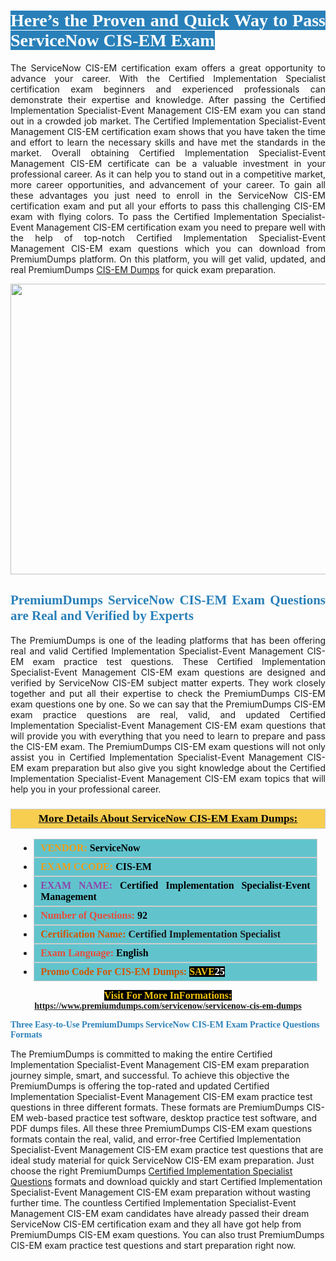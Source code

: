 <h1 style="text-align: justify;"><span style="color:#ffffff;"><span style="font-family:Georgia,serif;"><strong><span style="background-color:#2980b9;">Here’s the Proven and Quick Way to Pass ServiceNow CIS-EM Exam</span></strong></span></span></h1>

<p style="text-align: justify;">The ServiceNow CIS-EM certification exam offers a great opportunity to advance your career. With the Certified Implementation Specialist certification exam beginners and experienced professionals can demonstrate their expertise and knowledge. After passing the Certified Implementation Specialist-Event Management CIS-EM exam you can stand out in a crowded job market. The Certified Implementation Specialist-Event Management CIS-EM certification exam shows that you have taken the time and effort to learn the necessary skills and have met the standards in the market. Overall obtaining Certified Implementation Specialist-Event Management CIS-EM certificate can be a valuable investment in your professional career. As it can help you to stand out in a competitive market, more career opportunities, and advancement of your career. To gain all these advantages you just need to enroll in the ServiceNow CIS-EM certification exam and put all your efforts to pass this challenging CIS-EM exam with flying colors. To pass the Certified Implementation Specialist-Event Management CIS-EM certification exam you need to prepare well with the help of top-notch Certified Implementation Specialist-Event Management CIS-EM exam questions which you can download from PremiumDumps platform. On this platform, you will get valid, updated, and real PremiumDumps <a href="https://www.premiumdumps.com/servicenow/servicenow-cis-em-dumps">CIS-EM Dumps</a> for quick exam preparation.</p>

<p style="text-align: center;"><a href="https://www.premiumdumps.com/servicenow/servicenow-cis-em-dumps"><img alt="" src="https://i.imgur.com/KJGzbJ2.jpeg" style="width: 700px; height: 465px;" /></a></p>

<h2 style="text-align: justify;"><span style="color:#2980b9;"><span style="font-family:Georgia,serif;"><strong>PremiumDumps ServiceNow CIS-EM Exam Questions are Real and Verified by Experts</strong></span></span></h2>

<p style="text-align: justify;">The PremiumDumps is one of the leading platforms that has been offering real and valid Certified Implementation Specialist-Event Management CIS-EM exam practice test questions. These Certified Implementation Specialist-Event Management CIS-EM exam questions are designed and verified by ServiceNow CIS-EM subject matter experts. They work closely together and put all their expertise to check the PremiumDumps CIS-EM exam questions one by one. So we can say that the PremiumDumps CIS-EM exam practice questions are real, valid, and updated Certified Implementation Specialist-Event Management CIS-EM exam questions that will provide you with everything that you need to learn to prepare and pass the CIS-EM exam. The PremiumDumps CIS-EM exam questions will not only assist you in Certified Implementation Specialist-Event Management CIS-EM exam preparation but also give you sight knowledge about the Certified Implementation Specialist-Event Management CIS-EM exam topics that will help you in your professional career.</p>

<h3 style="background: #f7ce50; border: 1px solid rgb(204, 204, 204); padding: 5px 10px; text-align: center;"><span style="font-family:Georgia,serif;"><u><u><span style="color:#000000;"><span style="font-size:11pt"><span style="line-height:normal"><b><span style="font-size:13.0pt"><span cambria="">More Details About ServiceNow CIS-EM Exam Dumps:</span></span></b></span></span></span></u></u></span></h3>

<ul>
	<li style="margin:0cm 10pt">
	<div style="background:#61c4cd; border: 1px solid rgb(204, 204, 204); padding: 5px 10px; text-align: justify;"><span style="font-family:Georgia,serif;"><span style="font-size:11pt"><span style="line-height:normal"><b><span style="font-size:12.0pt"><span new="" roman="" times=""><span style="color:#f39c12;">VENDOR:</span> <span style="color:#000000;">ServiceNow</span></span></span></b></span></span></span></div>
	</li>
	<li style="margin:0cm 10pt">
	<div style="background: #61c4cd; border: 1px solid rgb(204, 204, 204); padding: 5px 10px; text-align: justify;"><span style="font-family:Georgia,serif;"><span style="font-size:11pt"><span style="line-height:normal"><b><span style="font-size:12.0pt"><span new="" roman="" times=""><span style="color:#f39c12;">EXAM CCODE:</span> <span style="color:#000000;">CIS-EM</span></span></span></b></span></span></span></div>
	</li>
	<li style="margin:0cm 10pt">
	<div style="background: #61c4cd; border: 1px solid rgb(204, 204, 204); padding: 5px 10px; text-align: justify;"><span style="font-family:Georgia,serif;"><span style="font-size:11pt"><span style="line-height:normal"><b><span style="font-size:12.0pt"><span new="" roman="" times=""><span style="color:#8e44ad;">EXAM NAME:</span> <span style="color:#000000;">Certified Implementation Specialist-Event Management</span></span></span></b></span></span></span></div>
	</li>
	<li style="margin:0cm 10pt">
	<div style="background: #61c4cd; border: 1px solid rgb(204, 204, 204); padding: 5px 10px;"><span style="font-family:Georgia,serif;"><span style="font-size:11pt"><span style="line-height:normal"><b><span style="font-size:12.0pt"><span new="" roman="" times=""><span style="color:#e74c3c;">Number of Questions:</span><span style="color:#000000;"><span style="color:#f1c40f;"> </span>92</span></span></span></b></span></span></span></div>
	</li>
	<li style="margin:0cm 10pt">
	<div style="background: #61c4cd; border: 1px solid rgb(204, 204, 204); padding: 5px 10px; text-align: justify;"><span style="font-family:Georgia,serif;"><span style="font-size:11pt"><span style="line-height:normal"><b><span style="font-size:12.0pt"><span new="" roman="" times=""><span style="color:#d35400;">Certification Name:</span> Certified Implementation Specialist</span></span></b></span></span></span></div>
	</li>
	<li style="margin:0cm 10pt">
	<div style="background: #61c4cd; border: 1px solid rgb(204, 204, 204); padding: 5px 10px; text-align: justify;"><span style="font-family:Georgia,serif;"><span style="font-size:11pt"><span style="line-height:normal"><b><span style="font-size:12.0pt"><span new="" roman="" times=""><span style="color:#e74c3c;">Exam Language:</span> <span style="color:#000000;">English</span></span></span></b></span></span></span></div>
	</li>
	<li style="margin:0cm 10pt">
	<div style="background: #61c4cd; border: 1px solid rgb(204, 204, 204); padding: 5px 10px;"><span style="font-family:Georgia,serif;"><span style="font-size:11pt"><span style="line-height:normal"><b><span style="font-size:12.0pt"><span new="" roman="" times=""><span style="color:#d35400;">Promo Code For CIS-EM Dumps:</span><span style="color:#f1c40f;"> <span style="background-color:#000000;">SAVE</span></span><span style="color:#ffffff;"><span style="background-color:#000000;">25</span></span></span></span></b></span></span></span></div>
	</li>
</ul>

<p style="text-align: center;"><span style="font-family:Georgia,serif;"><strong><span style="font-size:16px;"><span style="color:#f1c40f;"><span style="background-color:#000000;">Visit For More InFormations:</span></span></span> <a href="https://www.premiumdumps.com/servicenow/servicenow-cis-em-dumps">https://www.premiumdumps.com/servicenow/servicenow-cis-em-dumps</a></strong></span></p>

<p><span style="color:#2980b9;"><span style="font-family:Georgia,serif;"><strong><strong><strong>Three Easy-to-Use PremiumDumps ServiceNow CIS-EM Exam Practice Questions Formats</strong></strong></strong></span></span></p>

<p>The PremiumDumps is committed to making the entire Certified Implementation Specialist-Event Management CIS-EM exam preparation journey simple, smart, and successful. To achieve this objective the PremiumDumps is offering the top-rated and updated Certified Implementation Specialist-Event Management CIS-EM exam practice test questions in three different formats. These formats are PremiumDumps CIS-EM web-based practice test software, desktop practice test software, and PDF dumps files. All these three PremiumDumps CIS-EM exam questions formats contain the real, valid, and error-free Certified Implementation Specialist-Event Management CIS-EM exam practice test questions that are ideal study material for quick ServiceNow CIS-EM exam preparation. Just choose the right PremiumDumps <a href="https://www.premiumdumps.com/servicenow/certified-implementation-specialist-dumps">Certified Implementation Specialist Questions</a> formats and download quickly and start Certified Implementation Specialist-Event Management CIS-EM exam preparation without wasting further time. The countless Certified Implementation Specialist-Event Management CIS-EM exam candidates have already passed their dream ServiceNow CIS-EM certification exam and they all have got help from PremiumDumps CIS-EM exam questions. You can also trust PremiumDumps CIS-EM exam practice test questions and start preparation right now.</p>

